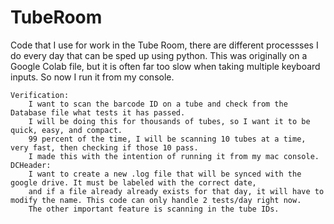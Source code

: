 # TubeRoom

Code that I use for work in the Tube Room, there are different processses I do every day that can be sped up using python. 
This was originally on a Google Colab file, but it is often far too slow when taking multiple keyboard inputs. So now I run it from my console.

    Verification: 
        I want to scan the barcode ID on a tube and check from the Database file what tests it has passed. 
        I will be doing this for thousands of tubes, so I want it to be quick, easy, and compact. 
        99 percent of the time, I will be scanning 10 tubes at a time, very fast, then checking if those 10 pass.
        I made this with the intention of running it from my mac console.
    DCHeader: 
        I want to create a new .log file that will be synced with the google drive. It must be labeled with the correct date, 
        and if a file already already exists for that day, it will have to modify the name. This code can only handle 2 tests/day right now. 
        The other important feature is scanning in the tube IDs. 
